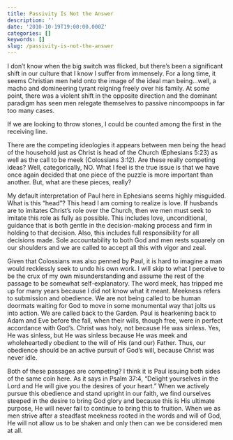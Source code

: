 ```yaml
---
title: Passivity Is Not the Answer
description: ''
date: '2010-10-19T19:00:00.000Z'
categories: []
keywords: []
slug: /passivity-is-not-the-answer
---
```


I don’t know when the big switch was flicked, but there’s been a significant shift in our culture that I know I suffer from immensely. For a long time, it seems Christian men held onto the image of the ideal man being…well, a macho and domineering tyrant reigning freely over his family. At some point, there was a violent shift in the opposite direction and the dominant paradigm has seen men relegate themselves to passive nincompoops in far too many cases.

If we are looking to throw stones, I could be counted among the first in the receiving line.

There are the competing ideologies it appears between men being the head of the household just as Christ is head of the Church (Ephesians 5:23) as well as the call to be meek (Colossians 3:12). Are these really competing ideas? Well, categorically, NO. What I feel is the true issue is that we have once again decided that one piece of the puzzle is more important than another. But, what are these pieces, really?

My default interpretation of Paul here in Ephesians seems highly misguided. What is this “head”? This head I am coming to realize is love. If husbands are to imitates Christ’s role over the Church, then we men must seek to imitate this role as fully as possible. This includes love, unconditional, guidance that is both gentle in the decision-making process and firm in holding to that decision. Also, this includes full responsibility for all decisions made. Sole accountability to both God and men rests squarely on our shoulders and we are called to accept all this with vigor and zeal.

Given that Colossians was also penned by Paul, it is hard to imagine a man would recklessly seek to undo his own work. I will skip to what I perceive to be the crux of my own misunderstanding and assume the rest of the passage to be somewhat self-explanatory. The word meek, has tripped me up for many years because I did not know what it meant. Meekness refers to submission and obedience. We are not being called to be human doormats waiting for God to move in some monumental way that jolts us into action. We are called back to the Garden. Paul is hearkening back to Adam and Eve before the fall, when their wills, though free, were in perfect accordance with God’s. Christ was holy, not because He was sinless. Yes, He was sinless, but He was sinless because He was meek and wholeheartedly obedient to the will of His (and our) Father. Thus, our obedience should be an active pursuit of God’s will, because Christ was never idle.

Both of these passages are competing? I think it is Paul issuing both sides of the same coin here. As it says in Psalm 37:4, “Delight yourselves in the Lord and He will give you the desires of your heart.” When we actively pursue this obedience and stand upright in our faith, we find ourselves steeped in the desire to bring God glory and because this is His ultimate purpose, He will never fail to continue to bring this to fruition. When we as men strive after a steadfast meekness rooted in the words and will of God, He will not allow us to be shaken and only then can we be considered men at all.